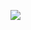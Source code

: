 ![](http://image.baidu.com/search/detail?ct=503316480&z=0&ipn=d&word=nine%20muses&step_word=&pn=1&spn=0&di=73203233840&pi=&rn=1&tn=baiduimagedetail&is=&istype=0&ie=utf-8&oe=utf-8&in=&cl=2&lm=-1&st=undefined&cs=3557250832%2C1184822098&os=2347572779%2C1518457551&simid=3111139233%2C3700316701&adpicid=0&ln=2000&fr=&fmq=1466090798273_R&fm=&ic=undefined&s=undefined&se=&sme=&tab=0&width=&height=&face=undefined&ist=&jit=&cg=&bdtype=0&oriquery=&objurl=http%3A%2F%2Fcdn.b5m.com%2Fupload%2Fweb%2Fdiscuz%2Fattachment%2Fportal%2F201312%2F04%2F170011ali4dler66toohzg.jpg&fromurl=ippr_z2C%24qAzdH3FAzdH3Fh56jw_z%26e3Bkc4_z%26e3Bv54AzdH3F4tg2xtg2AzdH3Frtv-cllm_z%26e3Bip4s&gsm=0&rpstart=0&rpnum=0)
